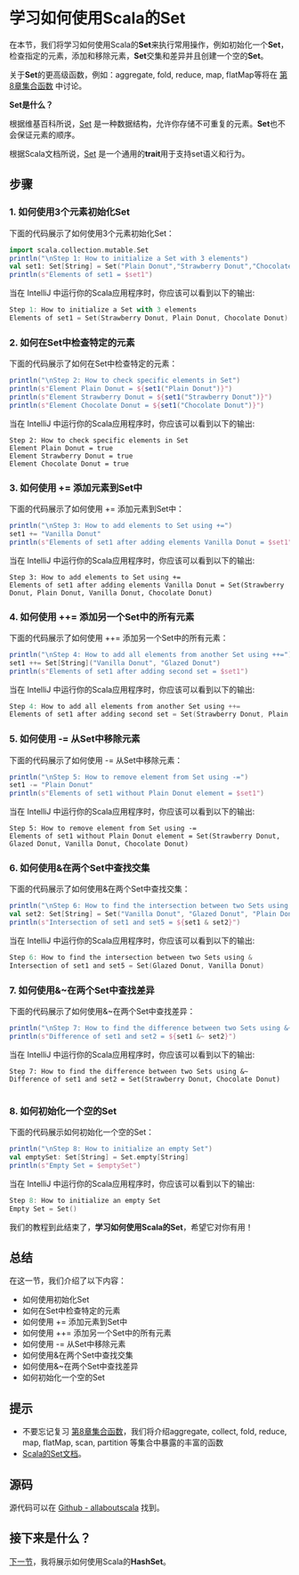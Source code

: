 # 学习如何使用Scala的Set

在本节，我们将学习如何使用Scala的**Set**来执行常用操作，例如初始化一个**Set**，检查指定的元素，添加和移除元素，**Set**交集和差异并且创建一个空的**Set**。

关于**Set**的更高级函数，例如：aggregate, fold, reduce, map, flatMap等将在 [第8章集合函数](tutorial/8_1.md) 中讨论。


**Set是什么？**

根据维基百科所说，[Set](https://en.wikipedia.org/wiki/Set_(abstract_data_type)) 是一种数据结构，允许你存储不可重复的元素。**Set**也不会保证元素的顺序。

根据Scala文档所说，[Set](http://www.scala-lang.org/api/current/#scala.collection.mutable.Set) 是一个通用的**trait**用于支持set语义和行为。

## 步骤

### 1. 如何使用3个元素初始化Set

下面的代码展示了如何使用3个元素初始化Set：

```scala
import scala.collection.mutable.Set
println("\nStep 1: How to initialize a Set with 3 elements")
val set1: Set[String] = Set("Plain Donut","Strawberry Donut","Chocolate Donut")
println(s"Elements of set1 = $set1")

```

当在 IntelliJ 中运行你的Scala应用程序时，你应该可以看到以下的输出:

```scala
Step 1: How to initialize a Set with 3 elements
Elements of set1 = Set(Strawberry Donut, Plain Donut, Chocolate Donut)

```

### 2. 如何在Set中检查特定的元素

下面的代码展示了如何在Set中检查特定的元素：

```scala
println("\nStep 2: How to check specific elements in Set")
println(s"Element Plain Donut = ${set1("Plain Donut")}")
println(s"Element Strawberry Donut = ${set1("Strawberry Donut")}")
println(s"Element Chocolate Donut = ${set1("Chocolate Donut")}")

```

当在 IntelliJ 中运行你的Scala应用程序时，你应该可以看到以下的输出:

```
Step 2: How to check specific elements in Set
Element Plain Donut = true
Element Strawberry Donut = true
Element Chocolate Donut = true

```

### 3. 如何使用 += 添加元素到Set中

下面的代码展示了如何使用 += 添加元素到Set中：

```scala
println("\nStep 3: How to add elements to Set using +=")
set1 += "Vanilla Donut"
println(s"Elements of set1 after adding elements Vanilla Donut = $set1")

```

当在 IntelliJ 中运行你的Scala应用程序时，你应该可以看到以下的输出:

```
Step 3: How to add elements to Set using +=
Elements of set1 after adding elements Vanilla Donut = Set(Strawberry Donut, Plain Donut, Vanilla Donut, Chocolate Donut)

```

### 4. 如何使用 ++= 添加另一个Set中的所有元素

下面的代码展示了如何使用 ++= 添加另一个Set中的所有元素：


```scala
println("\nStep 4: How to add all elements from another Set using ++=")
set1 ++= Set[String]("Vanilla Donut", "Glazed Donut")
println(s"Elements of set1 after adding second set = $set1")

```

当在 IntelliJ 中运行你的Scala应用程序时，你应该可以看到以下的输出:

```scala
Step 4: How to add all elements from another Set using ++=
Elements of set1 after adding second set = Set(Strawberry Donut, Plain Donut, Glazed Donut, Vanilla Donut, Chocolate Donut)

```

### 5. 如何使用 -= 从Set中移除元素

下面的代码展示了如何使用 -= 从Set中移除元素：

```scala
println("\nStep 5: How to remove element from Set using -=")
set1 -= "Plain Donut"
println(s"Elements of set1 without Plain Donut element = $set1")

```

当在 IntelliJ 中运行你的Scala应用程序时，你应该可以看到以下的输出:

```
Step 5: How to remove element from Set using -=
Elements of set1 without Plain Donut element = Set(Strawberry Donut, Glazed Donut, Vanilla Donut, Chocolate Donut)

```

### 6. 如何使用&在两个Set中查找交集

下面的代码展示了如何使用&在两个Set中查找交集：

```scala
println("\nStep 6: How to find the intersection between two Sets using &")
val set2: Set[String] = Set("Vanilla Donut", "Glazed Donut", "Plain Donut")
println(s"Intersection of set1 and set5 = ${set1 & set2}")

```

当在 IntelliJ 中运行你的Scala应用程序时，你应该可以看到以下的输出:

```scala
Step 6: How to find the intersection between two Sets using &
Intersection of set1 and set5 = Set(Glazed Donut, Vanilla Donut)

```

### 7. 如何使用&~在两个Set中查找差异

下面的代码展示了如何使用&~在两个Set中查找差异：

```scala
println("\nStep 7: How to find the difference between two Sets using &~")
println(s"Difference of set1 and set2 = ${set1 &~ set2}")

```

当在 IntelliJ 中运行你的Scala应用程序时，你应该可以看到以下的输出:

```
Step 7: How to find the difference between two Sets using &~
Difference of set1 and set2 = Set(Strawberry Donut, Chocolate Donut)


```

### 8. 如何初始化一个空的Set

下面的代码展示如何初始化一个空的Set：

```scala
println("\nStep 8: How to initialize an empty Set")
val emptySet: Set[String] = Set.empty[String]
println(s"Empty Set = $emptySet")

```

当在 IntelliJ 中运行你的Scala应用程序时，你应该可以看到以下的输出:

```scala
Step 8: How to initialize an empty Set
Empty Set = Set()

```

我们的教程到此结束了，**学习如何使用Scala的Set**，希望它对你有用！

## 总结

在这一节，我们介绍了以下内容：

- 如何使用初始化Set
- 如何在Set中检查特定的元素
- 如何使用 += 添加元素到Set中
- 如何使用 ++= 添加另一个Set中的所有元素
- 如何使用 -= 从Set中移除元素
- 如何使用&在两个Set中查找交集
- 如何使用&~在两个Set中查找差异
- 如何初始化一个空的Set


## 提示

- 不要忘记复习 [第8章集合函数](tutorial/8_1.md)，我们将介绍aggregate, collect, fold, reduce, map, flatMap, scan, partition 等集合中暴露的丰富的函数
- [Scala的Set文档](http://www.scala-lang.org/api/current/#scala.collection.mutable.Set)。

## 源码

源代码可以在 [Github - allaboutscala](https://github.com/nadimbahadoor/allaboutscala) 找到。

## 接下来是什么？

[下一节](7_13.md)，我将展示如何使用Scala的**HashSet**。

